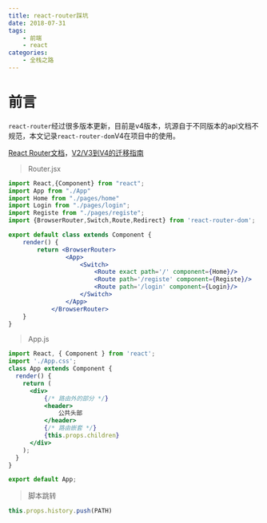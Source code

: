 ```yaml
---
title: react-router踩坑
date: 2018-07-31
tags: 
    - 前端
    - react
categories: 
    - 全栈之路
---
```


# 前言

`react-router`经过很多版本更新，目前是v4版本，坑源自于不同版本的api文档不规范，本文记录`react-router-dom`V4在项目中的使用。

[React Router文档](https://react-guide.github.io/react-router-cn/docs/guides/basics/RouteConfiguration.html)，[V2/V3到V4的迁移指南](https://github.com/ReactTraining/react-router/blob/master/packages/react-router/docs/guides/migrating.md)

> Router.jsx

```jsx
import React,{Component} from "react";
import App from "./App"
import Home from "./pages/home"
import Login from "./pages/login";
import Registe from "./pages/registe";
import {BrowserRouter,Switch,Route,Redirect} from 'react-router-dom';

export default class extends Component {
    render() {
        return <BrowserRouter>
                <App>
                    <Switch>
                        <Route exact path='/' component={Home}/>
                        <Route path='/registe' component={Registe}/>
                        <Route path='/login' component={Login}/>
                    </Switch>
                </App>
            </BrowserRouter>
    }
}
```

> App.js

```jsx
import React, { Component } from 'react';
import './App.css';
class App extends Component {
  render() {
    return (
      <div>
          {/* 路由外的部分 */}  
          <header>
              公共头部
          </header>
          {/* 路由嵌套 */}
          {this.props.children}
      </div>
    );
  }
}

export default App;
```

> 脚本跳转

```javascript
this.props.history.push(PATH)
```

> 